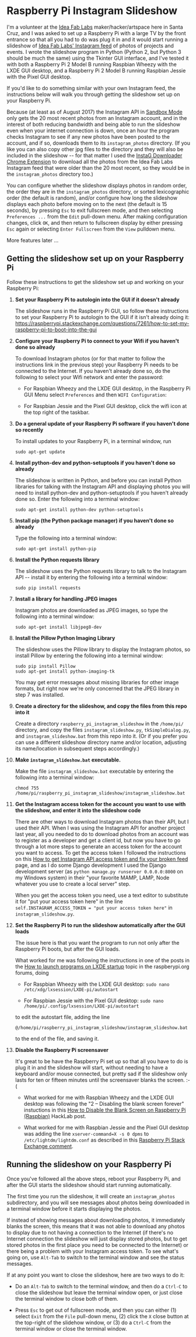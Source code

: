 # Raspberry Pi Instagram Slideshow

I'm a volunteer at the [Idea Fab Labs](https://santacruz.ideafablabs.com/) maker/hacker/artspace here in Santa Cruz, and I was asked to set up a Raspberry Pi with a large TV by the front entrance so that all you had to do was plug it in and it would start running a slideshow of [Idea Fab Labs' Instagram feed](https://www.instagram.com/ideafablabs/) of photos of projects and events. I wrote the slideshow program in Python (Python 2, but Python 3 should be much the same) using the Tkinter GUI interface, and I've tested it with both a Raspberry Pi 2 Model B running Raspbian Wheezy with the LXDE GUI desktop, and a Raspberry Pi 2 Model B running Raspbian Jessie with the Pixel GUI desktop.

If you'd like to do something similar with your own Instagram feed, the instructions below will walk you through getting the slideshow set up on your Raspberry Pi.

Because (at least as of August 2017) the Instagram API in [Sandbox Mode](https://www.instagram.com/developer/sandbox/) only gets the 20 most recent photos from an Instagram account, and in the interest of both reducing bandwidth and being able to run the slideshow even when your internet connection is down, once an hour the program checks Instagram to see if any new photos have been posted to the account, and if so, downloads them to its `instagram_photos` directory. (If you like you can also copy other jpg files to the directory and they will also be included in the slideshow -- for that matter I used the [InstaG Downloader Chrome Extension](https://chrome.google.com/webstore/detail/instag-downloader/jnkdcmgmnegofdddphijckfagibepdlb?hl=en) to download all the photos from the Idea Fab Labs Instagram feed that were older than the 20 most recent, so they would be in the `instagram_photos` directory too.)

You can configure whether the slideshow displays photos in random order, the order they are in the `instagram_photos` directory, or sorted lexicographic order (the default is random), and/or configure how long the slideshow displays each photo before moving on to the next (the default is 15 seconds), by pressing `Esc` to exit fullscreen mode, and then selecting `Preferences ...` from the `Edit` pull-down menu. After making configuration changes, click `OK`, and then return to fullscreen display by either pressing `Esc` again or selecting `Enter Fullscreen` from the `View` pulldown menu.

More features later ...

## Getting the slideshow set up on your Raspberry Pi
Follow these instructions to get the slideshow set up and working on your Raspberry Pi:

1. **Set your Raspberry Pi to autologin into the GUI if it doesn't already**

    The slideshow runs in the Raspberry Pi GUI, so follow these instructions to set your Raspberry Pi to autologin to the GUI if it isn't already doing it: https://raspberrypi.stackexchange.com/questions/7261/how-to-set-my-raspberry-pi-to-boot-into-the-gui

2. **Configure your Raspberry Pi to connect to your Wifi if you haven't done so already**

    To download Instagram photos (or for that matter to follow the instructions link in the previous step) your Raspberry Pi needs to be connected to the Internet. If you haven't already done so, do the following to select your Wifi network and enter the password:

    * For Raspbian Wheezy and the LXDE GUI desktop, in the Raspberry Pi GUI Menu select `Preferences` and then `WIFI Configuration`:

    * For Raspbian Jessie and the Pixel GUI desktop, click the wifi icon at the top right of the taskbar.

3. **Do a general update of your Raspberry Pi software if you haven't done so recently**

    To install updates to your Raspberry Pi, in a terminal window, run
    ```
    sudo apt-get update
    ```

4. **Install python-dev and python-setuptools if you haven't done so already**

    The slideshow is written in Python, and before you can install Python libraries for talking with the Instagram API and displaying photos you will need to install python-dev and python-setuptools if you haven't already done so. Enter the following into a terminal window:
    ```
    sudo apt-get install python-dev python-setuptools
    ```
5. **Install pip (the Python package manager) if you haven't done so already**

    Type the following into a terminal window:
    ```
    sudo apt-get install python-pip
    ```

6. **Install the Python requests library**

    The slideshow uses the Python requests library to talk to the Instagram API -- install it by entering the following into a terminal window:
    ```
    sudo pip install requests
    ```

7. **Install a library for handling JPEG images**

    Instagram photos are downloaded as JPEG images, so type the following into a terminal window:
    ```
    sudo apt-get install libjpeg8-dev
    ```

8. **Install the Pillow Python Imaging Library**

    The slideshow uses the Pillow library to display the Instagram photos, so install Pillow by entering the following into a terminal window:
    ```
    sudo pip install Pillow
    sudo apt-get install python-imaging-tk
    ```
    You may get error messages about missing libraries for other image formats, but right now we're only concerned that the JPEG library in step 7 was installed.

9. **Create a directory for the slideshow, and copy the files from this repo into it**

    Create a directory `raspberry_pi_instagram_slideshow` in the `/home/pi/` directory, and copy the files `instagram_slideshow.py`, `tkSimpleDialog.py`, and `instagram_slideshow.bat` from this repo into it. (Or if you prefer you can use a different slideshow directory name and/or location, adjusting its name/location in subsequent steps accordingly.)

10. **Make `instagram_slideshow.bat` executable.**

    Make the file `instagram_slideshow.bat` executable by entering the following into a terminal window:
    ```
    chmod 755 /home/pi/raspberry_pi_instagram_slideshow/instagram_slideshow.bat
    ```

11. **Get the Instagram access token for the account you want to use with the slideshow, and enter it into the slideshow code**

    There are other ways to download Instagram photos than their API, but I used their API. When I was using the Instagram API for another project last year, all you needed to do to download photos from an account was to register as a developer and get a client id, but now you have to go through a lot more steps to generate an access token for the account you want to access. To get the access token I followed the instructions on this [How to get Instagram API access token and fix your broken feed](https://github.com/adrianengine/jquery-spectragram/wiki/How-to-get-Instagram-API-access-token-and-fix-your-broken-feed) page, and as I do some Django development I used the Django development server (as `python manage.py runserver 0.0.0.0:8000` on my Windows system) in their "your favorite MAMP, LAMP, Node whatever you use to create a local server" step.

    When you get the access token you need, use a text editor to substitute it for "put your access token here" in the line `self.INSTAGRAM_ACCESS_TOKEN = "put your access token here"` in `instagram_slideshow.py`.

12. **Set the Raspberry Pi to run the slideshow automatically after the GUI loads**

    The issue here is that you want the program to run not only after the Raspberry Pi boots, but after the GUI loads.

    What worked for me was following the instructions in one of the posts in the [How to launch programs on LXDE startup](https://www.raspberrypi.org/forums/viewtopic.php?f=27&t=11256) topic in the raspberypi.org forums, doing

    * For Raspbian Wheezy with the LXDE GUI desktop: `sudo nano /etc/xdg/lxsession/LXDE-pi/autostart`

    * For Raspbian Jessie with the Pixel GUI desktop: `sudo nano /home/pi/.config/lxsession/LXDE-pi/autostart`

    to edit the autostart file, adding the line
    ```
    @/home/pi/raspberry_pi_instagram_slideshow/instagram_slideshow.bat
    ```
    to the end of the file, and saving it.

13. **Disable the Raspberry Pi screensaver**

    It's great to be have the Raspberry Pi set up so that all you have to do is plug it in and the slideshow will start, without needing to have a keyboard and/or mouse connected, but pretty sad if the slideshow only lasts for ten or fifteen minutes until the screensaver blanks the screen. :-(

    * What worked for me with Raspbian Wheezy and the LXDE GUI desktop was following the "2 – Disabling the blank screen forever" instuctions in this [How to Disable the Blank Screen on Raspberry Pi (Raspbian)](http://www.geeks3d.com/hacklab/20160108/how-to-disable-the-blank-screen-on-raspberry-pi-raspbian/) HackLab post.

    * What worked for me with Raspbian Jessie and the Pixel GUI desktop was adding the line `xserver-command=X -s 0 dpms` to `/etc/lightdm/lightdm.conf` as described in this [Raspberry Pi Stack Exchange comment](https://raspberrypi.stackexchange.com/questions/752/how-do-i-prevent-the-screen-from-going-blank/51687#51687).

## Running the slideshow on your Raspberry Pi

Once you've followed all the above steps, reboot your Raspberry Pi, and after the GUI starts the slideshow should start running automatically.

The first time you run the slideshow, it will create an `instagram_photos` subdirectory, and you will see messages about photos being downloaded in a terminal window before it starts displaying the photos.

If instead of showing messages about downloading photos, it immediately blanks the screen, this means that it was not able to download any photos to display due to not having a connection to the Internet (if there's no Internet connection the slideshow will just display stored photos, but to get stored photos in the first place you need to be connected to the Internet) or there being a problem with your Instagram access token. To see what's going on, use `Alt-Tab` to switch to the terminal window and see the status messages.

If at any point you want to close the slideshow, here are two ways to do it:

* Do an `Alt-Tab` to switch to the terminal window, and then do a `Ctrl-C` to close the slideshow but leave the terminal window open, or just close the terminal window to close both of them.

* Press `Esc` to get out of fullscreen mode, and then you can either (1) select `Exit` from the `File` pull-down menu, (2) click the `X` close button at the top-right of the slidehow window, or (3) do a `Ctrl-C` from the terminal window or close the terminal window.
